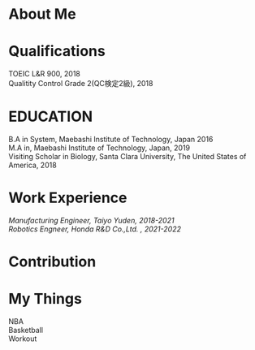 # About Me




# Qualifications
TOEIC L&R 900, 2018
<br>
Qualitity Control Grade 2(QC検定2級), 2018 
<br>
# EDUCATION
B.A in System, Maebashi Institute of Technology, Japan 2016
<br>
M.A in, Maebashi Institute of Technology, Japan, 2019 
<br>
Visiting Scholar in Biology, Santa Clara University, The United States of America, 2018
<br>

# Work Experience
_Manufacturing Engineer, Taiyo Yuden, 2018-2021_
<br>
_Robotics Engneer, Honda R&D Co.,Ltd. , 2021-2022_

# Contribution

# My Things
NBA
<br>
Basketball
<br>
Workout
<br>
